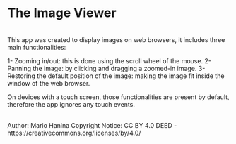 # The Image Viewer

<br />
This app was created to display images on web browsers, it includes three main functionalities:

1- Zooming in/out: this is done using the scroll wheel of the mouse.
2- Panning the image: by clicking and dragging a zoomed-in image.
3- Restoring the default position of the image: making the image fit inside the window of the web browser.

On devices with a touch screen, those functionalities are present by default, therefore the app ignores any touch events.

<br />
Author: Mario Hanina
Copyright Notice: CC BY 4.0 DEED - https://creativecommons.org/licenses/by/4.0/
